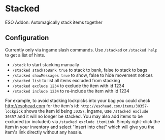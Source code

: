 Stacked
=======

ESO Addon: Automagically stack items together

Configuration
-------------
Currently only via ingame slash commands. Use `/stacked` or `/stacked help` to get a list of hints.

- `/stack` to start stacking manually
- `/stacked stackToBank true` to stack to bank, false to stack to bags
- `/stacked showMessages true` to show, false to hide movement notices
- `/stacked list` to list all items excluded from stacking
- `/stacked exclude 1234` to exclude the item with id 1234
- `/stacked include 1234` to re-include the item with id 1234

For example, to avoid stacking lockpicks into your bag you could check http://esohead.com for the item's id:
`http://esohead.com/items/30357-lockpick` shows the item id being `30357`. Ingame, use `/stacked exclude 30357` and it will no longer be stacked.
You may also add items to be excluded (or included) via `/stacked exclude itemLink`. Simply right-click the item in your inventory and select "Insert into chat" which will give you the item's link directly without any hassle.
